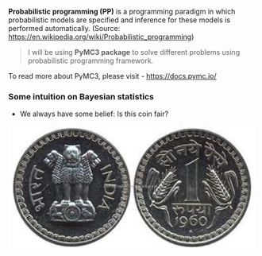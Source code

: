 **Probabilistic programming (PP)** is a programming paradigm in which probabilistic models are specified and inference for these models is performed automatically.
(Source: https://en.wikipedia.org/wiki/Probabilistic_programming)

> I will be using **PyMC3 package** to solve different problems using probabilistic programming framework.

To read more about PyMC3, please visit - https://docs.pymc.io/

### Some intuition on Bayesian statistics

- We always have some belief: Is this coin fair?

![image](example_data/head-tail.png)


